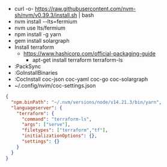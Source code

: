 * curl -o- https://raw.githubusercontent.com/nvm-sh/nvm/v0.39.3/install.sh | bash
* nvm install --lts=fermium
* nvm use lts/fermium
* npm install -g yarn
* gem install solargraph
* Install terraform
    * https://www.hashicorp.com/official-packaging-guide
		* apt-get install terraform terraform-ls
* :PackSync
* :GoInstallBinaries
* :CocInstall coc-json coc-yaml coc-go coc-solargraph
* ~/.config/nvim/coc-settings.json

```json
{
  "npm.binPath": "~/.nvm/versions/node/v14.21.3/bin/yarn",
  "languageserver": {
    "terraform": {
      "command": "terraform-ls",
      "args": ["serve"],
      "filetypes": ["terraform","tf"],
      "initializationOptions": {},
      "settings": {}
    }
  }
}
```
